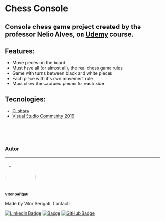 # Chess Console

## Console chess game project created by the professor Nelio Alves, on [Udemy](http://www.udemy.com) course.

## Features:
- Move pieces on the board
- Must have all (or almost all), the real chess game rules 
- Game with turns between black and white pieces
- Each piece with it's own movement rule
- Must show the captured pieces for each side

## Tecnologies:

- [C-sharp](https://docs.microsoft.com/pt-br/dotnet/csharp/)
- [Visual Studio Community 2019](https://visualstudio.microsoft.com/)
<br>
<br>
<br>

### Autor
---

<a href="https://www.linkedin.com/in/vitor-serigati-de-oliveira-basso-575747207/">
 <img style="border-radius: 50%;" src="https://avatars.githubusercontent.com/vitorserigati" width="100px;" alt=""/>
 <br />
 <sub><b>Vitor Serigati</b></sub></a> 


Made by Vitor Serigati. Contact:

[![Linkedin Badge](https://img.shields.io/badge/-Vitor-blue?style=flat-square&logo=Linkedin&logoColor=white&link=https://www.linkedin.com/in/vitor-serigati-de-oliveira-basso-575747207/)](https://www.linkedin.com/in/vitor-serigati-de-oliveira-basso-575747207/)
[![Badge](https://img.shields.io/badge/Email-Vitor_Serigati-grey?style=social&logo=Microsoft-Outlook&link=mailto:vitor_serigati@hotmail.com)](mailto:vitor_serigati@hotmail.com) 
[![GitHub Badge](https://img.shields.io/badge/-Vitor_Serigati-grey?style=flat-square&logo=Github&logoColor=white&link=https://github.com/vitorserigati)](https://github.com/vitorserigati)